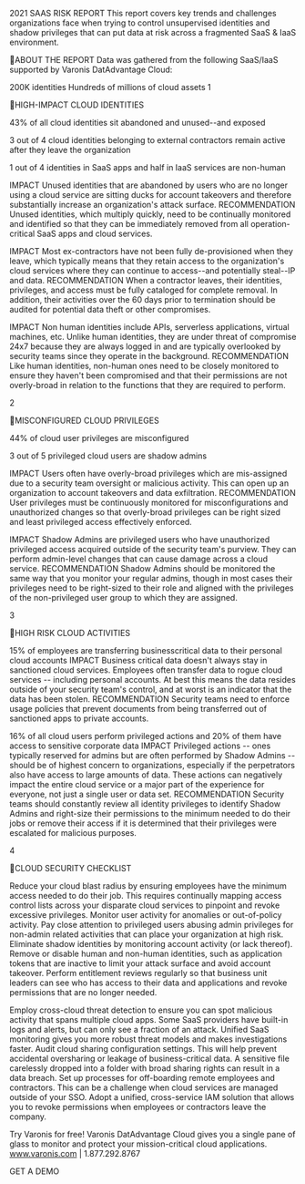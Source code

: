 2021 SAAS RISK REPORT
This report covers key trends and challenges organizations face when trying to control unsupervised identities and shadow privileges that can put data at risk across a fragmented SaaS & IaaS environment.

ABOUT THE REPORT
Data was gathered from the following SaaS/IaaS supported by Varonis DatAdvantage Cloud:

200K identities
Hundreds of millions
of cloud assets
1

HIGH-IMPACT CLOUD IDENTITIES

43%
of all cloud identities sit abandoned and unused--and exposed

3 out of 4
cloud identities belonging to external contractors remain active after they leave the organization

1 out of 4
identities in SaaS apps and half in IaaS services are non-human

IMPACT Unused identities that are abandoned by users who are no longer using a cloud service are sitting ducks for account takeovers and therefore substantially increase an organization's attack surface.
RECOMMENDATION Unused identities, which multiply quickly, need to be continually monitored and identified so that they can be immediately removed from all operation-critical SaaS apps and cloud services.

IMPACT Most ex-contractors have not been fully de-provisioned when they leave, which typically means that they retain access to the organization's cloud services where they can continue to access--and potentially steal--IP and data.
RECOMMENDATION When a contractor leaves, their identities, privileges, and access must be fully cataloged for complete removal. In addition, their activities over the 60 days prior to termination should be audited for potential data theft or other compromises.

IMPACT Non human identities include APIs, serverless applications, virtual machines, etc. Unlike human identities, they are under threat of compromise 24x7 because they are always logged in and are typically overlooked by security teams since they operate in the background.
RECOMMENDATION Like human identities, non-human ones need to be closely monitored to ensure they haven't been compromised and that their permissions are not overly-broad in relation to the functions that they are required to perform.

2

MISCONFIGURED CLOUD PRIVILEGES

44%
of cloud user privileges are misconfigured

3 out of 5
privileged cloud users are shadow admins

IMPACT Users often have overly-broad privileges which are mis-assigned due to a security team oversight or malicious activity. This can open up an organization to account takeovers and data exfiltration.
RECOMMENDATION User privileges must be continuously monitored for misconfigurations and unauthorized changes so that overly-broad privileges can be right sized and least privileged access effectively enforced.

IMPACT Shadow Admins are privileged users who have unauthorized privileged access acquired outside of the security team's purview. They can perform admin-level changes that can cause damage across a cloud service.
RECOMMENDATION Shadow Admins should be monitored the same way that you monitor your regular admins, though in most cases their privileges need to be right-sized to their role and aligned with the privileges of the non-privileged user group to which they are assigned.

3

HIGH RISK CLOUD ACTIVITIES

15%
of employees are transferring businesscritical data to their personal cloud accounts
IMPACT Business critical data doesn't always stay in sanctioned cloud services. Employees often transfer data to rogue cloud services -- including personal accounts. At best this means the data resides outside of your security team's control, and at worst is an indicator that the data has been stolen.
RECOMMENDATION Security teams need to enforce usage policies that prevent documents from being transferred out of sanctioned apps to private accounts.

16%
of all cloud users perform privileged actions and 20% of them have access to sensitive corporate data
IMPACT Privileged actions -- ones typically reserved for admins but are often performed by Shadow Admins -- should be of highest concern to organizations, especially if the perpetrators also have access to large amounts of data. These actions can negatively impact the entire cloud service or a major part of the experience for everyone, not just a single user or data set.
RECOMMENDATION Security teams should constantly review all identity privileges to identify Shadow Admins and right-size their permissions to the minimum needed to do their jobs or remove their access if it is determined that their privileges were escalated for malicious purposes.

4

CLOUD SECURITY CHECKLIST

Reduce your cloud blast radius by ensuring employees have the minimum access needed to do their job. This requires continually mapping access control lists across your disparate cloud services to pinpoint and revoke excessive privileges.
Monitor user activity for anomalies or out-of-policy activity. Pay close attention to privileged users abusing admin privileges for non-admin related activities that can place your organization at high risk.
Eliminate shadow identities by monitoring account activity (or lack thereof). Remove or disable human and non-human identities, such as application tokens that are inactive to limit your attack surface and avoid account takeover.
Perform entitlement reviews regularly so that business unit leaders can see who has access to their data and applications and revoke permissions that are no longer needed.

Employ cross-cloud threat detection to ensure you can spot malicious activity that spans multiple cloud apps. Some SaaS providers have built-in logs and alerts, but can only see a fraction of an attack. Unified SaaS monitoring gives you more robust threat models and makes investigations faster.
Audit cloud sharing configuration settings. This will help prevent accidental oversharing or leakage of business-critical data. A sensitive file carelessly dropped into a folder with broad sharing rights can result in a data breach.
Set up processes for off-boarding remote employees and contractors. This can be a challenge when cloud services are managed outside of your SSO. Adopt a unified, cross-service IAM solution that allows you to revoke permissions when employees or contractors leave the company.

Try Varonis for free!
Varonis DatAdvantage Cloud gives you a single pane of glass to monitor and protect your mission-critical cloud applications.
www.varonis.com | 1.877.292.8767

GET A DEMO

